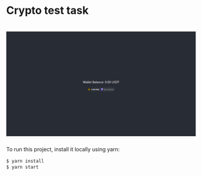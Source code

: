 # Crypto test task

# ![image](src/img/screen.png)

To run this project, install it locally using yarn:

```
$ yarn install
$ yarn start
```

